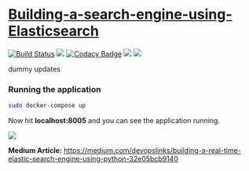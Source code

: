 # [Building-a-search-engine-using-Elasticsearch](https://search.dineshsonachalam.me/)
[![Build Status](https://api.travis-ci.org/dineshsonachalam/Building-a-search-engine-using-Elasticsearch.svg?branch=master)](https://travis-ci.org/dineshsonachalam/Building-a-search-engine-using-Elasticsearch)
[![](https://img.shields.io/docker/pulls/dineshsonachalam/hacker.svg)](https://hub.docker.com/r/dineshsonachalam/hacker)
[![Codacy Badge](https://api.codacy.com/project/badge/Grade/5436c035ab974af3aeade51ebe9ec57a)](https://www.codacy.com/app/dineshsonachalam/Building-a-search-engine-using-Elasticsearch?utm_source=github.com&amp;utm_medium=referral&amp;utm_content=dineshsonachalam/Building-a-search-engine-using-Elasticsearch&amp;utm_campaign=Badge_Grade)
[![](https://img.shields.io/badge/python-3.5%20%7C%203.6%20%7C%203.7-blue.svg)](https://www.python.org/downloads/release/python-370/)
[![](https://img.shields.io/badge/license-MIT-green.svg)](https://github.com/dineshsonachalam/Building-a-search-engine-using-Elasticsearch/blob/master/LICENSE)

dummy updates




### Running the application

```sh
sudo docker-compose up
```
Now hit **localhost:8005** and you can see the application running.

![](https://cdn-images-1.medium.com/max/800/1*ZvovF3fIKf1sh045UgXARQ.png)


**Medium Article:** https://medium.com/devopslinks/building-a-real-time-elastic-search-engine-using-python-32e05bcb9140

